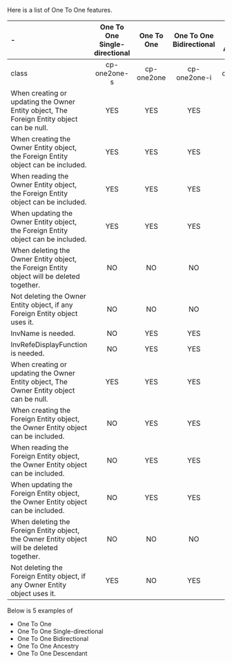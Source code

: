 Here is a list of One To One features.


| - |One To One Single-directional|One To One|One To One Bidirectional|One To One Ancestry|One To One Descendant|
|:------|:-------:|:-------:|:-------:|:-------:|:-------:|
|class|cp-one2one-s|cp-one2one|cp-one2one-i|cp-one2one-a|cp-one2pne-d|
|When creating or updating the Owner Entity object, The Foreign Entity object can be null.	|YES	|YES	|YES	|NO	|YES|
|When creating the Owner Entity object, the Foreign Entity object can be included.	|YES	|YES	|YES	|YES	|NO|
|When reading the Owner Entity object, the Foreign Entity object can be included.	|YES	|YES	|YES	|YES	|YES|
|When updating the Owner Entity object, the Foreign Entity object can be included.	|YES	|YES	|YES	|YES	|NO|
|When deleting the Owner Entity object, the Foreign Entity object will be deleted together.	|NO	|NO	|NO	|NO	|YES|
|Not deleting the Owner Entity object, if any Foreign Entity object uses it.	|NO	|NO	|NO	|NO	|NO|
|InvName is needed.	|NO	|YES	|YES	|YES	|YES|
|InvRefeDisplayFunction is needed.	|NO	|YES	|YES	|YES	|YES|
|When creating or updating the Owner Entity object, The Owner Entity object can be null.	|YES	|YES	|YES	|YES	|NO|
|When creating the Foreign Entity object, the Owner Entity object can be included.	|NO	|YES	|YES	|NO	|YES|
|When reading the Foreign Entity object, the Owner Entity object can be included.	|NO	|YES	|YES	|YES	|YES|
|When updating the Foreign Entity object, the Owner Entity object can be included.	|NO	|YES	|YES	|NO	|YES|
|When deleting the Foreign Entity object, the Owner Entity object will be deleted together.	|NO	|NO	|NO	|YES	|NO|
|Not deleting the Foreign Entity object, if any Owner Entity object uses it.	|YES	|NO	|YES	|NO	|NO|

Below is 5 examples of 
* One To One 
* One To One Single-directional
* One To One Bidirectional 
* One To One Ancestry
* One To One Descendant